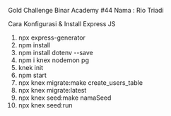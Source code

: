 Gold Challenge Binar Academy #44
Nama : Rio Triadi


Cara Konfigurasi & Install Express JS

1. npx express-generator
2. npm install
3. npm install dotenv --save
4. npm i knex nodemon pg
5. knek init
6. npm start
7. npx knex migrate:make create_users_table
8. npx knex migrate:latest
9. npx knex seed:make namaSeed
10. npx knex seed:run